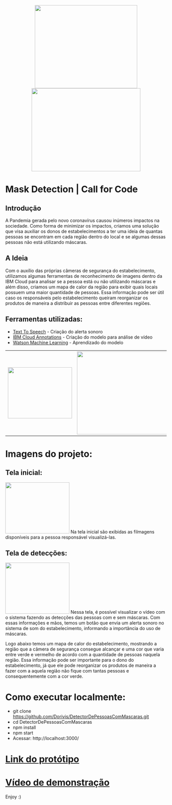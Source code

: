 <p align="center">
<img src="" height="260" width="320">
<img src="https://inforchannel.com.br/wp-content/uploads/2020/03/IBM-C4C.png" height="260" width="340">
</p>

# Mask Detection | Call for Code

## Introdução
A Pandemia gerada pelo novo coronavírus causou inúmeros impactos na sociedade. Como forma de minimizar os impactos, criamos uma solução que visa auxiliar os donos de estabelecimentos a ter uma ideia de quantas pessoas se encontram em cada região dentro do local e se algumas dessas pessoas não está utilizando máscaras.

## A Ideia
Com o auxílio das próprias câmeras de segurança do estabelecimento, utilizamos algumas ferramentas de reconhecimento de imagens dentro da IBM Cloud para analisar se a pessoa está ou não utilizando máscaras e além disso, criamos um mapa de calor da região para exibir quais locais possuem uma maior quantidade de pessoas. Essa informação pode ser útil caso os responsáveis pelo estabelecimento queiram reorganizar os produtos de maneira a distribuir as pessoas entre diferentes regiões.

## Ferramentas utilizadas:
- [Text To Speech](https://www.ibm.com/br-pt/cloud/watson-text-to-speech) - Criação do alerta sonoro
- [IBM Cloud Annotations](https://cloud.annotations.ai/) - Criação do modelo para análise de vídeo
- [Watson Machine Learning](https://www.ibm.com/cloud/machine-learning) - Aprendizado do modelo

| | | |
|:-------------------------:|:-------------------------:|:-------------------------:|
<img src="https://i.imgur.com/Zo98vdU.png" height="160" width="200"> | <img src="https://cloud.annotations.ai/docs-assets/generated_images@1x/0a.CA_login.png" height="260" width="370">  | <img src="https://miro.medium.com/max/688/1*32ofaVnMm3UiK9EPbPyWDg.png" height="260" width="300"> 

# Imagens do projeto:

## Tela inicial:
<img src="" height="160" width="200">
Na tela inicial são exibidas as filmagens disponíveis para a pessoa responsável visualizá-las.

## Tela de detecções:
<img src="" height="160" width="200">
Nessa tela, é possível visualizar o vídeo com o sistema fazendo as detecções das pessoas com e sem máscaras. Com essas informações e mãos, temos um botão que envia um alerta sonoro no sistema de som do estabelecimento, informando a importância do uso de máscaras.

Logo abaixo temos um mapa de calor do estabelecimento, mostrando a região que a câmera de segurança consegue alcançar e uma cor que varia entre verde e vermelho de acordo com a quantidade de pessoas naquela região. Essa informação pode ser importante para o dono do estabelecimento, já que ele pode reorganizar os produtos de maneira a fazer com a aquela região não fique com tantas pessoas e consequentemente com a cor verde.

# Como executar localmente:
- git clone https://github.com/Dorivis/DetectorDePessoasComMascaras.git
- cd DetectorDePessoasComMascaras
- npm install
- npm start
- Acessar: http://localhost:3000/

# [Link do protótipo](https://call4code-detect-mask.herokuapp.com/)

# [Vídeo de demonstração](https://call4code-detect-mask.herokuapp.com/)


Enjoy :)
